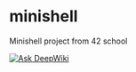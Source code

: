 # minishell
Minishell project from 42 school

[![Ask DeepWiki](https://deepwiki.com/badge.svg)](https://deepwiki.com/tardineduardo/minishell42)
